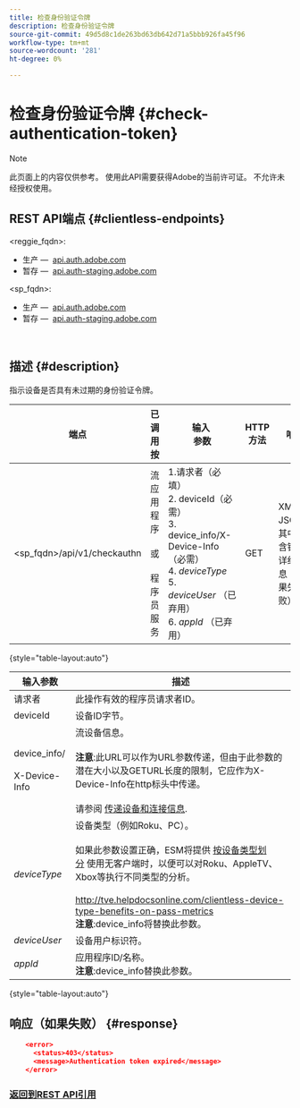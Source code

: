 ```yaml
---
title: 检查身份验证令牌
description: 检查身份验证令牌
source-git-commit: 49d5d8c1de263bd63db642d71a5bbb926fa45f96
workflow-type: tm+mt
source-wordcount: '281'
ht-degree: 0%

---
```



# 检查身份验证令牌 {#check-authentication-token}

>[!NOTE]
>
>此页面上的内容仅供参考。 使用此API需要获得Adobe的当前许可证。 不允许未经授权使用。

## REST API端点 {#clientless-endpoints}

&lt;reggie_fqdn>:

* 生产 —  [api.auth.adobe.com](http://api.auth.adobe.com/)
* 暂存 —  [api.auth-staging.adobe.com](http://api.auth-staging.adobe.com/)

&lt;sp_fqdn>:

* 生产 —  [api.auth.adobe.com](http://api.auth.adobe.com/)
* 暂存 —  [api.auth-staging.adobe.com](http://api.auth-staging.adobe.com/)

</br>

## 描述 {#description}

指示设备是否具有未过期的身份验证令牌。

| 端点 | 已调用  </br>按 | 输入   </br>参数 | HTTP  </br>方法 | 响应 | HTTP  </br>响应 |
| --- | --- | --- | --- | --- | --- |
| &lt;sp_fqdn>/api/v1/checkauthn | 流应用程序</br></br>或</br></br>程序员服务 | 1.请求者（必填）</br>2.  deviceId（必需）</br>3.  device_info/X-Device-Info（必需）</br>4.  _deviceType_ </br>5.  _deviceUser_ （已弃用）</br>6.  _appId_ （已弃用） | GET | XML或JSON，其中包含错误详细信息（如果失败）。 | 200 — 成功   </br>403 — 无法成功 |

{style=&quot;table-layout:auto&quot;}


| 输入参数 | 描述 |
| --- | --- |
| 请求者 | 此操作有效的程序员请求者ID。 |
| deviceId | 设备ID字节。 |
| device_info/</br></br>X-Device-Info | 流设备信息。</br></br>**注意**:此URL可以作为URL参数传递，但由于此参数的潜在大小以及GETURL长度的限制，它应作为X-Device-Info在http标头中传递。 </br></br>请参阅 [传递设备和连接信息](http://tve.helpdocsonline.com/passing-device-information). |
| _deviceType_ | 设备类型（例如Roku、PC）。</br></br>如果此参数设置正确，ESM将提供 [按设备类型划分](http://tve.helpdocsonline.com/esm-overview$clientless_device_type) 使用无客户端时，以便可以对Roku、AppleTV、Xbox等执行不同类型的分析。</br></br>http://tve.helpdocsonline.com/clientless-device-type-benefits-on-pass-metrics </br>**注意**:device_info将替换此参数。 |
| _deviceUser_ | 设备用户标识符。 |
| _appId_ | 应用程序ID/名称。</br>**注意**:device_info替换此参数。 |

{style=&quot;table-layout:auto&quot;}


## 响应（如果失败） {#response}

```JSON
    <error>
      <status>403</status>
      <message>Authentication token expired</message>
    </error>
```

### [返回到REST API引用](http://tve.helpdocsonline.com/rest-api-reference)
